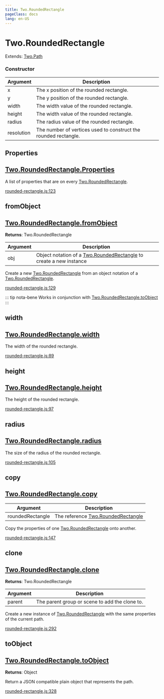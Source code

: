 ```yaml
---
title: Two.RoundedRectangle
pageClass: docs
lang: en-US
---
```


# Two.RoundedRectangle


<div class="extends">

Extends: [Two.Path](/docs/path/)

</div>





<div class="meta">
  <custom-button text="Source" type="source" href="https://github.com/jonobr1/two.js/blob/main/src/shapes/rounded-rectangle.js" />
</div>


<carbon-ads />


### Constructor


| Argument | Description |
| ---- | ----------- |
|  x  | The x position of the rounded rectangle. |
|  y  | The y position of the rounded rectangle. |
|  width  | The width value of the rounded rectangle. |
|  height  | The width value of the rounded rectangle. |
|  radius  | The radius value of the rounded rectangle. |
|  resolution  | The number of vertices used to construct the rounded rectangle. |



<div class="static member ">

## Properties

<h2 class="longname" aria-hidden="true"><a href="#Properties"><span class="prefix">Two.RoundedRectangle.</span><span class="shortname">Properties</span></a></h2>










<div class="properties">


A list of properties that are on every [Two.RoundedRectangle](/docs/shapes/rounded-rectangle/).


</div>










<div class="meta">

  <a class="lineno" target="_blank" rel="noopener noreferrer" href="https://github.com/jonobr1/two.js/blob/main/src/shapes/rounded-rectangle.js#L123">
    rounded-rectangle.js:123
  </a>

</div>




</div>



<div class="static function ">

## fromObject

<h2 class="longname" aria-hidden="true"><a href="#fromObject"><span class="prefix">Two.RoundedRectangle.</span><span class="shortname">fromObject</span></a></h2>




<div class="returns">

__Returns__: Two.RoundedRectangle



</div>









<div class="params">

| Argument | Description |
| ---- | ----------- |
|  obj  | Object notation of a [Two.RoundedRectangle](/docs/shapes/rounded-rectangle/) to create a new instance |
</div>




<div class="description">

Create a new [Two.RoundedRectangle](/docs/shapes/rounded-rectangle/) from an object notation of a [Two.RoundedRectangle](/docs/shapes/rounded-rectangle/).

</div>





<div class="meta">

  <a class="lineno" target="_blank" rel="noopener noreferrer" href="https://github.com/jonobr1/two.js/blob/main/src/shapes/rounded-rectangle.js#L129">
    rounded-rectangle.js:129
  </a>

</div>



<div class="tags">


::: tip nota-bene
Works in conjunction with [Two.RoundedRectangle.toObject](/docs/shapes/rounded-rectangle/#toobject)
:::


</div>


</div>



<div class="instance member ">

## width

<h2 class="longname" aria-hidden="true"><a href="#width"><span class="prefix">Two.RoundedRectangle.</span><span class="shortname">width</span></a></h2>










<div class="properties">


The width of the rounded rectangle.


</div>










<div class="meta">

  <a class="lineno" target="_blank" rel="noopener noreferrer" href="https://github.com/jonobr1/two.js/blob/main/src/shapes/rounded-rectangle.js#L89">
    rounded-rectangle.js:89
  </a>

</div>




</div>



<div class="instance member ">

## height

<h2 class="longname" aria-hidden="true"><a href="#height"><span class="prefix">Two.RoundedRectangle.</span><span class="shortname">height</span></a></h2>










<div class="properties">


The height of the rounded rectangle.


</div>










<div class="meta">

  <a class="lineno" target="_blank" rel="noopener noreferrer" href="https://github.com/jonobr1/two.js/blob/main/src/shapes/rounded-rectangle.js#L97">
    rounded-rectangle.js:97
  </a>

</div>




</div>



<div class="instance member ">

## radius

<h2 class="longname" aria-hidden="true"><a href="#radius"><span class="prefix">Two.RoundedRectangle.</span><span class="shortname">radius</span></a></h2>










<div class="properties">


The size of the radius of the rounded rectangle.


</div>










<div class="meta">

  <a class="lineno" target="_blank" rel="noopener noreferrer" href="https://github.com/jonobr1/two.js/blob/main/src/shapes/rounded-rectangle.js#L105">
    rounded-rectangle.js:105
  </a>

</div>




</div>



<div class="instance function ">

## copy

<h2 class="longname" aria-hidden="true"><a href="#copy"><span class="prefix">Two.RoundedRectangle.</span><span class="shortname">copy</span></a></h2>












<div class="params">

| Argument | Description |
| ---- | ----------- |
|  roundedRectangle  | The reference [Two.RoundedRectangle](/docs/shapes/rounded-rectangle/) |
</div>




<div class="description">

Copy the properties of one [Two.RoundedRectangle](/docs/shapes/rounded-rectangle/) onto another.

</div>





<div class="meta">

  <a class="lineno" target="_blank" rel="noopener noreferrer" href="https://github.com/jonobr1/two.js/blob/main/src/shapes/rounded-rectangle.js#L147">
    rounded-rectangle.js:147
  </a>

</div>




</div>



<div class="instance function ">

## clone

<h2 class="longname" aria-hidden="true"><a href="#clone"><span class="prefix">Two.RoundedRectangle.</span><span class="shortname">clone</span></a></h2>




<div class="returns">

__Returns__: Two.RoundedRectangle



</div>









<div class="params">

| Argument | Description |
| ---- | ----------- |
|  parent  | The parent group or scene to add the clone to. |
</div>




<div class="description">

Create a new instance of [Two.RoundedRectangle](/docs/shapes/rounded-rectangle/) with the same properties of the current path.

</div>





<div class="meta">

  <a class="lineno" target="_blank" rel="noopener noreferrer" href="https://github.com/jonobr1/two.js/blob/main/src/shapes/rounded-rectangle.js#L292">
    rounded-rectangle.js:292
  </a>

</div>




</div>



<div class="instance function ">

## toObject

<h2 class="longname" aria-hidden="true"><a href="#toObject"><span class="prefix">Two.RoundedRectangle.</span><span class="shortname">toObject</span></a></h2>




<div class="returns">

__Returns__: Object



</div>












<div class="description">

Return a JSON compatible plain object that represents the path.

</div>





<div class="meta">

  <a class="lineno" target="_blank" rel="noopener noreferrer" href="https://github.com/jonobr1/two.js/blob/main/src/shapes/rounded-rectangle.js#L328">
    rounded-rectangle.js:328
  </a>

</div>




</div>


